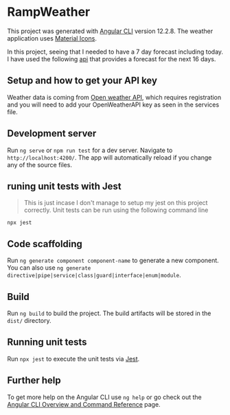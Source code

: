 # RampWeather

This project was generated with [Angular CLI](https://github.com/angular/angular-cli) version 12.2.8.
The weather application uses [Material Icons](https://google.github.io/material-design-icons/).  

In this project, seeing that I needed to have a 7 day forecast including today. I have used the following 
[api](https://openweathermap.org/forecast16_) that provides a forecast for the next 16 days.

## Setup and how to get your API key

Weather data is coming from [Open weather API](https://openweathermap.org/api), 
which requires registration and you will need to add your OpenWeatherAPI key as seen in the services file.

## Development server

Run `ng serve` or `npm run test` for a dev server. Navigate to `http://localhost:4200/`. The app will automatically reload if you change any of the source files.

## runing unit tests with Jest
> This is just incase I don't manage to setup my jest on this project correctly. 
Unit tests can be run using the following command line

    npx jest

## Code scaffolding

Run `ng generate component component-name` to generate a new component. You can also use `ng generate directive|pipe|service|class|guard|interface|enum|module`.

## Build

Run `ng build` to build the project. The build artifacts will be stored in the `dist/` directory.

## Running unit tests

Run `npx jest` to execute the unit tests via [Jest](https://jestjs.io/docs/getting-started).



## Further help

To get more help on the Angular CLI use `ng help` or go check out the [Angular CLI Overview and Command Reference](https://angular.io/cli) page.
